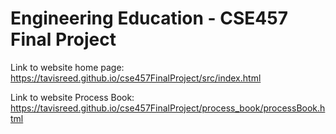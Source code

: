 # Engineering Education - CSE457 Final Project


Link to website home page: https://tavisreed.github.io/cse457FinalProject/src/index.html

Link to website Process Book: https://tavisreed.github.io/cse457FinalProject/process_book/processBook.html
